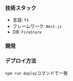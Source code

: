 ### 技術スタック
- 言語: `TS`
- フレームワーク: `Nest.js`
- DB: `FireStore`
### 開発
### デプロイ方法
`npm run deploy`コマンドで一発